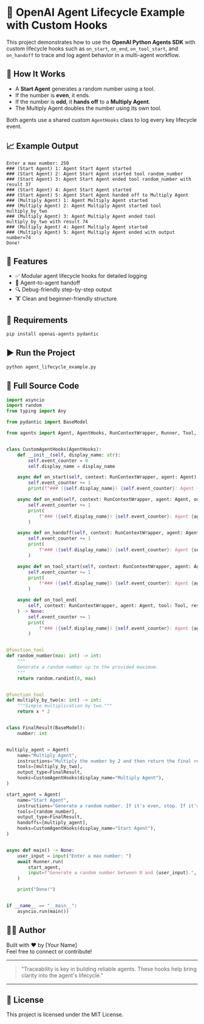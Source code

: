 # 🧠 OpenAI Agent Lifecycle Example with Custom Hooks

This project demonstrates how to use the **OpenAI Python Agents SDK** with custom lifecycle hooks such as `on_start`, `on_end`, `on_tool_start`, and `on_handoff` to trace and log agent behavior in a multi-agent workflow.

## 🚀 How It Works

- A **Start Agent** generates a random number using a tool.
- If the number is **even**, it ends.
- If the number is **odd**, it **hands off** to a **Multiply Agent**.
- The Multiply Agent doubles the number using its own tool.

Both agents use a shared custom `AgentHooks` class to log every key lifecycle event.

## 📈 Example Output

```
Enter a max number: 250
### (Start Agent) 1: Agent Start Agent started
### (Start Agent) 2: Agent Start Agent started tool random_number
### (Start Agent) 3: Agent Start Agent ended tool random_number with result 37
### (Start Agent) 4: Agent Start Agent started
### (Start Agent) 5: Agent Start Agent handed off to Multiply Agent
### (Multiply Agent) 1: Agent Multiply Agent started
### (Multiply Agent) 2: Agent Multiply Agent started tool multiply_by_two
### (Multiply Agent) 3: Agent Multiply Agent ended tool multiply_by_two with result 74
### (Multiply Agent) 4: Agent Multiply Agent started
### (Multiply Agent) 5: Agent Multiply Agent ended with output number=74
Done!
```

## 🔧 Features

- ✅ Modular agent lifecycle hooks for detailed logging
- 🔄 Agent-to-agent handoff
- 🔍 Debug-friendly step-by-step output
- 🏋️ Clean and beginner-friendly structure

## 📆 Requirements

```bash
pip install openai-agents pydantic
```

## ▶️ Run the Project

```bash
python agent_lifecycle_example.py
```

## 📒 Full Source Code

```python
import asyncio
import random
from typing import Any

from pydantic import BaseModel

from agents import Agent, AgentHooks, RunContextWrapper, Runner, Tool, function_tool


class CustomAgentHooks(AgentHooks):
    def __init__(self, display_name: str):
        self.event_counter = 0
        self.display_name = display_name

    async def on_start(self, context: RunContextWrapper, agent: Agent) -> None:
        self.event_counter += 1
        print(f"### ({self.display_name}) {self.event_counter}: Agent {agent.name} started")

    async def on_end(self, context: RunContextWrapper, agent: Agent, output: Any) -> None:
        self.event_counter += 1
        print(
            f"### ({self.display_name}) {self.event_counter}: Agent {agent.name} ended with output {output}"
        )

    async def on_handoff(self, context: RunContextWrapper, agent: Agent, source: Agent) -> None:
        self.event_counter += 1
        print(
            f"### ({self.display_name}) {self.event_counter}: Agent {source.name} handed off to {agent.name}"
        )

    async def on_tool_start(self, context: RunContextWrapper, agent: Agent, tool: Tool) -> None:
        self.event_counter += 1
        print(
            f"### ({self.display_name}) {self.event_counter}: Agent {agent.name} started tool {tool.name}"
        )

    async def on_tool_end(
        self, context: RunContextWrapper, agent: Agent, tool: Tool, result: str
    ) -> None:
        self.event_counter += 1
        print(
            f"### ({self.display_name}) {self.event_counter}: Agent {agent.name} ended tool {tool.name} with result {result}"
        )


@function_tool
def random_number(max: int) -> int:
    """
    Generate a random number up to the provided maximum.
    """
    return random.randint(0, max)


@function_tool
def multiply_by_two(x: int) -> int:
    """Simple multiplication by two."""
    return x * 2


class FinalResult(BaseModel):
    number: int


multiply_agent = Agent(
    name="Multiply Agent",
    instructions="Multiply the number by 2 and then return the final result.",
    tools=[multiply_by_two],
    output_type=FinalResult,
    hooks=CustomAgentHooks(display_name="Multiply Agent"),
)

start_agent = Agent(
    name="Start Agent",
    instructions="Generate a random number. If it's even, stop. If it's odd, hand off to the multiply agent.",
    tools=[random_number],
    output_type=FinalResult,
    handoffs=[multiply_agent],
    hooks=CustomAgentHooks(display_name="Start Agent"),
)


async def main() -> None:
    user_input = input("Enter a max number: ")
    await Runner.run(
        start_agent,
        input=f"Generate a random number between 0 and {user_input}.",
    )

    print("Done!")


if __name__ == "__main__":
    asyncio.run(main())
```

## 👨‍💻 Author

Built with ❤️ by [Your Name]\
Feel free to connect or contribute!

---

> "Traceability is key in building reliable agents. These hooks help bring clarity into the agent's lifecycle."

---

## 📅 License

This project is licensed under the MIT License.

